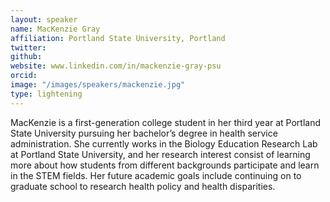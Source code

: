 ```yaml
---
layout: speaker
name: MacKenzie Gray
affiliation: Portland State University, Portland
twitter: 
github: 
website: www.linkedin.com/in/mackenzie-gray-psu
orcid: 
image: "/images/speakers/mackenzie.jpg"
type: lightening
---
```


MacKenzie is a first-generation college student in her third year at Portland State University
pursuing her bachelor’s degree in health service administration. She currently works in the
Biology Education Research Lab at Portland State University, and her research interest consist of
learning more about how students from different backgrounds participate and learn in the STEM
fields. Her future academic goals include continuing on to graduate school to research health
policy and health disparities.
